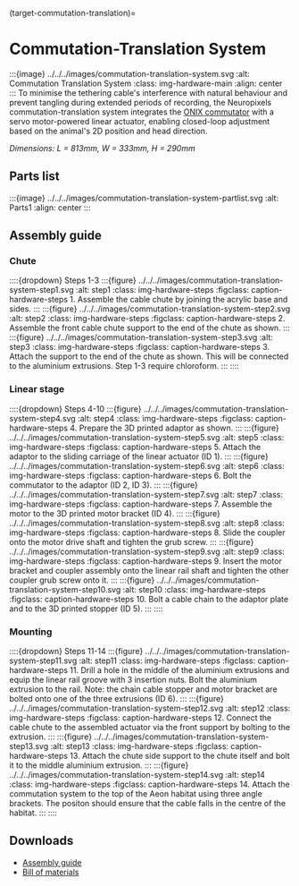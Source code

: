 (target-commutation-translation)=
# Commutation-Translation System
:::{image} ../../../images/commutation-translation-system.svg
:alt: Commutation Translation System
:class: img-hardware-main
:align: center
:::
To minimise the tethering cable's interference with natural behaviour and prevent tangling during extended periods of recording, the Neuropixels commutation-translation system integrates the [ONIX commutator](https://open-ephys.org/commutator-info) with a servo motor-powered linear actuator, enabling closed-loop adjustment based on the animal's 2D position and head direction. 

_Dimensions: L = 813mm, W = 333mm, H = 290mm_

## Parts list
:::{image} ../../../images/commutation-translation-system-partlist.svg
:alt: Parts1
:align: center
:::
## Assembly guide
### Chute
::::{dropdown} Steps 1-3
:::{figure} ../../../images/commutation-translation-system-step1.svg
:alt: step1
:class: img-hardware-steps
:figclass: caption-hardware-steps
1\. Assemble the cable chute by joining the acrylic base and sides.
:::
:::{figure} ../../../images/commutation-translation-system-step2.svg
:alt: step2
:class: img-hardware-steps
:figclass: caption-hardware-steps
2\. Assemble the front cable chute support to the end of the chute as shown.
:::
:::{figure} ../../../images/commutation-translation-system-step3.svg
:alt: step3
:class: img-hardware-steps
:figclass: caption-hardware-steps
3\. Attach the support to the end of the chute as shown. This will be connected to the aluminium extrusions. Step 1-3 require chloroform.
:::
::::

### Linear stage
::::{dropdown} Steps 4-10
:::{figure} ../../../images/commutation-translation-system-step4.svg
:alt: step4
:class: img-hardware-steps
:figclass: caption-hardware-steps
4\. Prepare the 3D printed adaptor as shown.
:::
:::{figure} ../../../images/commutation-translation-system-step5.svg
:alt: step5
:class: img-hardware-steps
:figclass: caption-hardware-steps
5\. Attach the adaptor to the sliding carriage of the linear actuator (ID 1).
:::
:::{figure} ../../../images/commutation-translation-system-step6.svg
:alt: step6
:class: img-hardware-steps
:figclass: caption-hardware-steps
6\. Bolt the commutator to the adaptor (ID 2, ID 3).
:::
:::{figure} ../../../images/commutation-translation-system-step7.svg
:alt: step7
:class: img-hardware-steps
:figclass: caption-hardware-steps
7\. Assemble the motor to the 3D printed motor bracket (ID 4).
:::
:::{figure} ../../../images/commutation-translation-system-step8.svg
:alt: step8
:class: img-hardware-steps
:figclass: caption-hardware-steps
8\. Slide the coupler onto the motor drive shaft and tighten the grub screw.
:::
:::{figure} ../../../images/commutation-translation-system-step9.svg
:alt: step9
:class: img-hardware-steps
:figclass: caption-hardware-steps
9\. Insert the motor bracket and coupler assembly onto the linear rail shaft and tighten the other coupler grub screw onto it.
:::
:::{figure} ../../../images/commutation-translation-system-step10.svg
:alt: step10
:class: img-hardware-steps
:figclass: caption-hardware-steps
10\. Bolt a cable chain to the adaptor plate and to the 3D printed stopper (ID 5).
:::
::::


### Mounting
::::{dropdown} Steps 11-14
:::{figure} ../../../images/commutation-translation-system-step11.svg
:alt: step11
:class: img-hardware-steps
:figclass: caption-hardware-steps
11\. Drill a hole in the middle of the aluminium extrusions and equip the linear rail groove with 3 insertion nuts. Bolt the aluminium extrusion to the rail.
Note: the chain cable stopper and motor bracket are bolted onto one of the three extrusions (ID 6).
:::
:::{figure} ../../../images/commutation-translation-system-step12.svg
:alt: step12
:class: img-hardware-steps
:figclass: caption-hardware-steps
12\. Connect the cable chute to the assembled actuator via the front support by bolting to the extrusion.
:::
:::{figure} ../../../images/commutation-translation-system-step13.svg
:alt: step13
:class: img-hardware-steps
:figclass: caption-hardware-steps
13\. Attach the chute side support to the chute itself and bolt it to the middle aluminium extrusion.
:::
:::{figure} ../../../images/commutation-translation-system-step14.svg
:alt: step14
:class: img-hardware-steps
:figclass: caption-hardware-steps
14\. Attach the commutation system to the top of the Aeon habitat using three angle brackets. The positon should ensure that the cable falls in the centre of the habitat.
:::
::::

## Downloads
- [Assembly guide](https://g-d194c1.3cf00.03c0.data.globus.org/Commutation-Translation-System-Guideline.pdf)
- [Bill of materials](https://g-d194c1.3cf00.03c0.data.globus.org/Commutation-Translation-System-BOM.xlsx)